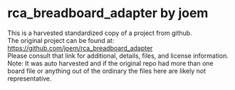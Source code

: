 
# rca_breadboard_adapter by joem  
This is a harvested standardized copy of a project from github.  
The original project can be found at:  
https://github.com/joem/rca_breadboard_adapter  
Please consult that link for additional, details, files, and license information.  
Note: It was auto harvested and if the original repo had more than one board file or anything out of the ordinary the files here are likely not representative.  
    